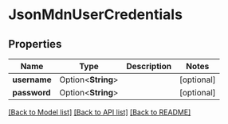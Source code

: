 # JsonMdnUserCredentials

## Properties

Name | Type | Description | Notes
------------ | ------------- | ------------- | -------------
**username** | Option<**String**> |  | [optional]
**password** | Option<**String**> |  | [optional]

[[Back to Model list]](../README.md#documentation-for-models) [[Back to API list]](../README.md#documentation-for-api-endpoints) [[Back to README]](../README.md)



